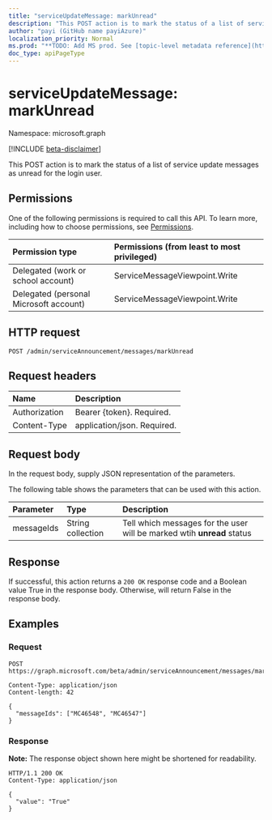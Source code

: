 ```yaml
---
title: "serviceUpdateMessage: markUnread"
description: "This POST action is to mark the status of a list of service update messages as unread for the login user."
author: "payi (GitHub name payiAzure)"
localization_priority: Normal
ms.prod: "**TODO: Add MS prod. See [topic-level metadata reference](https://msgo.azurewebsites.net/add/document/guidelines/metadata.html#topic-level-metadata)**"
doc_type: apiPageType
---
```


# serviceUpdateMessage: markUnread
Namespace: microsoft.graph

[!INCLUDE [beta-disclaimer](../../includes/beta-disclaimer.md)]

This POST action is to mark the status of a list of service update messages as unread for the login user.

## Permissions
One of the following permissions is required to call this API. To learn more, including how to choose permissions, see [Permissions](/graph/permissions-reference).

|Permission type|Permissions (from least to most privileged)|
|:---|:---|
|Delegated (work or school account)|ServiceMessageViewpoint.Write|
|Delegated (personal Microsoft account)|ServiceMessageViewpoint.Write|

## HTTP request

<!-- {
  "blockType": "ignored"
}
-->
``` http
POST /admin/serviceAnnouncement/messages/markUnread
```

## Request headers
|Name|Description|
|:---|:---|
|Authorization|Bearer {token}. Required.|
|Content-Type|application/json. Required.|

## Request body
In the request body, supply JSON representation of the parameters.

The following table shows the parameters that can be used with this action.

|Parameter|Type|Description|
|:---|:---|:---|
|messageIds|String collection|Tell which messages for the user will be marked wtih **unread** status|

## Response

If successful, this action returns a `200 OK` response code and a Boolean value True in the response body. Otherwise, will return False in the response body.

## Examples

### Request
<!-- {
  "blockType": "request",
  "name": "serviceupdatemessage_markunread"
}
-->
``` http
POST https://graph.microsoft.com/beta/admin/serviceAnnouncement/messages/markUnread

Content-Type: application/json
Content-length: 42

{
  "messageIds": ["MC46548", "MC46547"]
}
```


### Response
**Note:** The response object shown here might be shortened for readability.
<!-- {
  "blockType": "response",
  "truncated": true,
  "@odata.type": "Edm.Boolean"
}
-->
``` http
HTTP/1.1 200 OK
Content-Type: application/json

{
  "value": "True"
}
```

